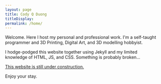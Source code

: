 ```yaml
---
layout: page
title: Cody Q Duong
titleDisplay: 
permalink: /home/
---
```


Welcome. Here I host my personal and professional work. I'm a self-taught programmer and
3D Printing, Digital Art, and 3D modelling hobbyist.


I hodge-podged this website together using Jekyll and my limited knowledge of HTML, JS, and CSS.
Something is probably broken...

<u>This website is still under construction.</u>

Enjoy your stay.
